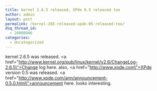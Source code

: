 ```yaml
---
title: kernel 2.6.5 released, XPde 0.5 released too
author: admin
layout: post
permalink: /kernel-265-released-xpde-05-released-too/
dsq_thread_id:
  - 26008946
categories:
  - Uncategorized
---
```

kernel 2.6.5 was released. <a href=\"http://www.kernel.org/pub/linux/kernel/v2.6/ChangeLog-2.6.5\">Change log here.</a> also, <a href=\"http://www.xpde.com\">XPde</a> version 0.5 was released. <a href=\"http://www.xpde.com/ann/announcement-0.5.0.html\">announcement here</a>. looks interesting.
